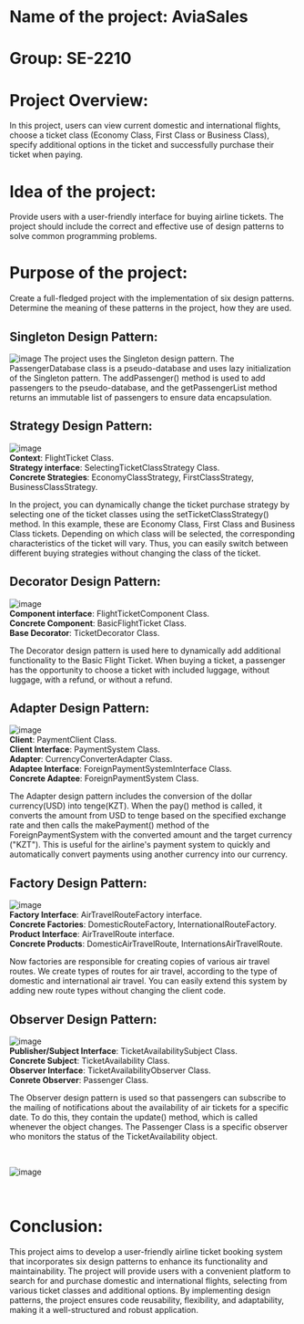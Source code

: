 # Name of the project: AviaSales
# Group: SE-2210
# Project Overview: 
In this project, users can view current domestic and international flights, choose a ticket class (Economy Class, First Class or Business Class), specify additional options in the ticket and successfully purchase their ticket when paying.
# Idea of the project: 
Provide users with a user-friendly interface for buying airline tickets. The project should include the correct and effective use of design patterns to solve common programming problems.
# Purpose of the project:
Create a full-fledged project with the implementation of six design patterns. Determine the meaning of these patterns in the project, how they are used.
<br>

## Singleton Design Pattern:
![image](https://github.com/hekxo/sdp_final/assets/105925538/0e677fcc-4012-4efe-a89a-ef3c89041de1)
The project uses the Singleton design pattern. The PassengerDatabase class is a pseudo-database and uses lazy initialization of the Singleton pattern. The addPassenger() method is used to add passengers to the pseudo-database, and the getPassengerList method returns an immutable list of passengers to ensure data encapsulation.

## Strategy Design Pattern:
![image](https://github.com/hekxo/sdp_final/assets/105925538/1877cd21-dc6f-4f04-b44d-69d3ba76e22e)
<br>
<b>Context</b>: FlightTicket Class.<br>
<b>Strategy interface</b>: SelectingTicketClassStrategy Class.<br>
<b>Concrete Strategies</b>: EconomyClassStrategy, FirstClassStrategy, BusinessClassStrategy.<br>

In the project, you can dynamically change the ticket purchase strategy by selecting one of the ticket classes using the setTicketClassStrategy() method. In this example, these are Economy Class, First Class and Business Class tickets. Depending on which class will be selected, the corresponding characteristics of the ticket will vary. Thus, you can easily switch between different buying strategies without changing the class of the ticket.

## Decorator Design Pattern:
![image](https://github.com/hekxo/sdp_final/assets/105925538/17c8aa36-d62d-4f20-89f9-17a631346b93)
<br>
<b>Component interface</b>: FlightTicketComponent Class.<br>
<b>Concrete Component</b>: BasicFlightTicket Class.<br>
<b>Base Decorator</b>: TicketDecorator Class.<br>

The Decorator design pattern is used here to dynamically add additional functionality to the Basic Flight Ticket. When buying a ticket, a passenger has the opportunity to choose a ticket with included luggage, without luggage, with a refund, or without a refund.

## Adapter Design Pattern: 
![image](https://github.com/hekxo/sdp_final/assets/105925538/96246ead-d543-43e5-adf7-fb4ce8816cee)
<br>
<b>Client</b>: PaymentClient Class.<br>
<b>Client Interface</b>: PaymentSystem Class.<br>
<b>Adapter</b>: CurrencyConverterAdapter Class.<br>
<b>Adaptee Interface</b>: ForeignPaymentSystemInterface Class.<br>
<b>Concrete Adaptee</b>: ForeignPaymentSystem Class.<br>

The Adapter design pattern includes the conversion of the dollar currency(USD) into tenge(KZT). When the pay() method is called, it converts the amount from USD to tenge based on the specified exchange rate and then calls the makePayment() method of the ForeignPaymentSystem with the converted amount and the target currency ("KZT"). This is useful for the airline's payment system to quickly and automatically convert payments using another currency into our currency.

## Factory Design Pattern:
![image](https://github.com/hekxo/sdp_final/assets/105925538/cc27f3d0-ab44-4bd6-afff-1a033531cbd5)
<br>
<b>Factory Interface</b>: AirTravelRouteFactory interface.<br>
<b>Concrete Factories</b>: DomesticRouteFactory, InternationalRouteFactory.<br>
<b>Product Interface</b>: AirTravelRoute interface.<br>
<b>Concrete Products</b>: DomesticAirTravelRoute, InternationsAirTravelRoute.<br>

Now factories are responsible for creating copies of various air travel routes. We create types of routes for air travel, according to the type of domestic and international air travel. You can easily extend this system by adding new route types without changing the client code.

## Observer Design Pattern:
![image](https://github.com/hekxo/sdp_final/assets/105925538/21f979ff-a6f0-4a5b-9c12-d893ed159563)
<br>
<b>Publisher/Subject Interface</b>: TicketAvailabilitySubject Class.<br>
<b>Concrete Subject</b>: TicketAvailability Class.<br>
<b>Observer Interface</b>: TicketAvailabilityObserver Class.<br>
<b>Conrete Observer</b>: Passenger Class.<br>

The Observer design pattern is used so that passengers can subscribe to the mailing of notifications about the availability of air tickets for a specific date. To do this, they contain the update() method, which is called whenever the object changes. The Passenger Class is a specific observer who monitors the status of the TicketAvailability object.

<br>

![image](https://github.com/hekxo/sdp_final/assets/105925538/00704eaa-1698-42d3-9a49-bc4f3e0ff929)

<br>

# Conclusion:
This project aims to develop a user-friendly airline ticket booking system that incorporates six design patterns to enhance its functionality and maintainability. The project will provide users with a convenient platform to search for and purchase domestic and international flights, selecting from various ticket classes and additional options. By implementing design patterns, the project ensures code reusability, flexibility, and adaptability, making it a well-structured and robust application.
